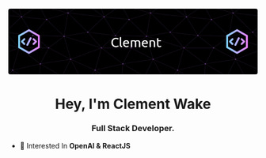 ![Header](./github-header-image%20(2).png)
<h1 align="center">Hey, I'm Clement Wake</h1>
<h3 align="center">Full Stack Developer.</h3>

- 📝 Interested In **OpenAI & ReactJS**


<p align="left">
</p>


